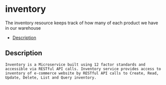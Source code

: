 # inventory
The inventory resource keeps track of how many of each product we have in our warehouse

* [Description](#description)

## Description
    Inventory is a Microservice built using 12 factor standards and accessible via RESTful API calls. Inventory service provides access to inventory of e-commerce website by RESTful API calls to Create, Read, Update, Delete, List and Query inventory.
